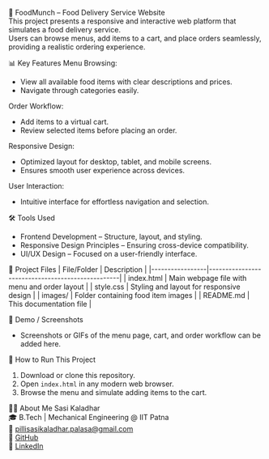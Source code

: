 🛒 FoodMunch – Food Delivery Service Website  
This project presents a responsive and interactive web platform that simulates a food delivery service.  
Users can browse menus, add items to a cart, and place orders seamlessly, providing a realistic ordering experience.

📊 Key Features
Menu Browsing:
- View all available food items with clear descriptions and prices.
- Navigate through categories easily.

Order Workflow:
- Add items to a virtual cart.
- Review selected items before placing an order.

Responsive Design:
- Optimized layout for desktop, tablet, and mobile screens.
- Ensures smooth user experience across devices.

User Interaction:
- Intuitive interface for effortless navigation and selection.

🛠 Tools Used
- Frontend Development – Structure, layout, and styling.
- Responsive Design Principles – Ensuring cross-device compatibility.
- UI/UX Design – Focused on a user-friendly interface.

📁 Project Files
| File/Folder      | Description                                      |
|-----------------|--------------------------------------------------|
| index.html       | Main webpage file with menu and order layout     |
| style.css        | Styling and layout for responsive design        |
| images/          | Folder containing food item images              |
| README.md        | This documentation file                          |

📸 Demo / Screenshots
- Screenshots or GIFs of the menu page, cart, and order workflow can be added here.

🚀 How to Run This Project
1. Download or clone this repository.
2. Open `index.html` in any modern web browser.
3. Browse the menu and simulate adding items to the cart.

🙋‍♂ About Me
Sasi Kaladhar  
🎓 B.Tech | Mechanical Engineering @ IIT Patna  
📧 pillisasikaladhar.palasa@gmail.com  
🔗 [GitHub](https://github.com/Sasigit1704)  
🔗 [LinkedIn](https://www.linkedin.com/in/pillisasikaladhar170404)
